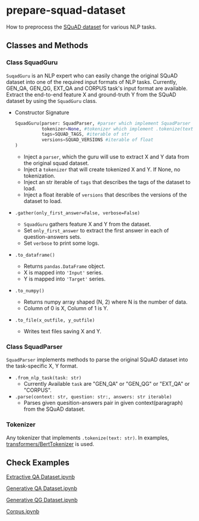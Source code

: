 # prepare-squad-dataset
How to preprocess the [SQuAD dataset](https://rajpurkar.github.io/SQuAD-explorer/) for various NLP tasks.

## Classes and Methods
### Class SquadGuru

`SuqadGuru` is an NLP expert who can easily change the original SQuAD dataset into one of the required input formats of NLP tasks. Currently, GEN_QA, GEN_QG, EXT_QA and CORPUS task's input format are available. Extract the end-to-end feature X and ground-truth Y from the SQuAD dataset by using the `SquadGuru` class.

- Constructor Signature

  ```python
  SquadGuru(parser: SquadParser, #parser which implement SquadParser
            tokenizer=None, #tokenizer which implement .tokenize(text: str)
            tags=SQUAD_TAGS, #iterable of str
            versions=SQUAD_VERSIONS #iterable of float
  )
  ```

  - Inject a `parser`, which the guru will use to extract X and Y data from the original squad dataset.
  - Inject a `tokenizer` that will create tokenized X and Y. If None, no tokenization.
  - Inject an str iterable of `tags` that describes the tags of the dataset to load.
  - Inject a float iterable of `versions` that describes the versions of the dataset to load.

- `.gather(only_first_answer=False, verbose=False)`
  - `SquadGuru` gathers feature X and Y from the dataset.
  - Set `only_first_answer` to extract the first answer in each of question-answers sets.
  - Set `verbose` to print some logs.
- `.to_dataframe()`
  - Returns `pandas.DataFrame` object.
  - X is mapped into `'Input'` series.
  - Y is mapped into `'Target'` series.
- `.to_numpy()`
  - Returns numpy array shaped (N, 2) where N is the number of data.
  - Column of 0 is X, Column of 1 is Y.
- `.to_file(x_outfile, y_outfile)`
  - Writes text files saving X and Y.

### Class SquadParser

`SquadParser` implements methods to parse the original SQuAD dataset into the task-specific X, Y format.

- `.from_nlp_task(task: str)`
  - Currently Available `task` are "GEN_QA" or "GEN_QG" or "EXT_QA" or "CORPUS".
- `.parse(context: str, question: str:, answers: str iterable)`
  - Parses given quesition-answers pair in given context(paragraph) from the SQuAD dataset.

### Tokenizer

Any tokenizer that implements `.tokenize(text: str)`. In examples, [transformers/BertTokenizer](https://huggingface.co/transformers/model_doc/bert.html#berttokenizer) is used.


## Check Examples

[Extractive QA Dataset.ipynb](https://github.com/binchoo/prepare-squad-dataset/blob/master/Example\)Extractive%20QA%20Dataset.ipynb)

[Generative QA Dataset.ipynb](https://github.com/binchoo/prepare-squad-dataset/blob/master/Example\)Generative%20QA%20Dataset.ipynb)

[Generative QG Dataset.ipynb](https://github.com/binchoo/prepare-squad-dataset/blob/master/Example\)Generative%20QG%20Dataset.ipynb)

[Corpus.ipynb](https://github.com/binchoo/prepare-squad-dataset/blob/master/Example\)Corpus.ipynb)

